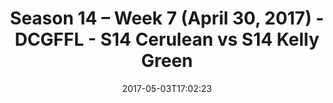 ---
title: Season 14 – Week 7 (April 30, 2017) - DCGFFL - S14 Cerulean vs S14 Kelly Green
teams-score:
- team: _teams/s14-cerulean.md
  score:
- team: _teams/s14-kelly.md
  score: 43
mvp: Sean B. & OJ
game-ball: Bornman & Paul P.
sportsperson: ''
season: 14
week: 7
date: '2017-05-03T17:02:23'
pageid: season-14-week-7-april-30-2017-5092-vs-5097
---